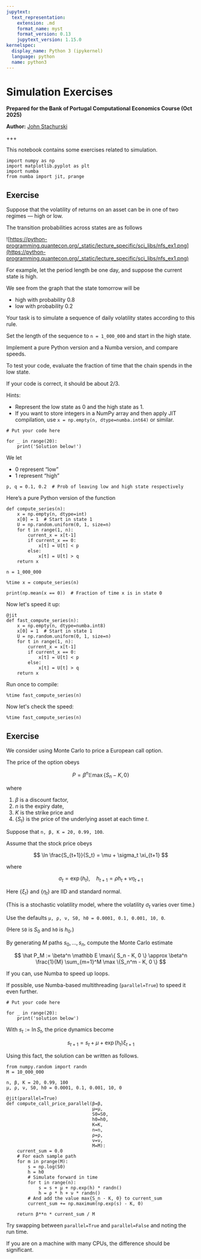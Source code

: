 ```yaml
---
jupytext:
  text_representation:
    extension: .md
    format_name: myst
    format_version: 0.13
    jupytext_version: 1.15.0
kernelspec:
  display_name: Python 3 (ipykernel)
  language: python
  name: python3
---
```


# Simulation Exercises

**Prepared for the Bank of Portugal Computational Economics Course (Oct 2025)**

**Author:** [John Stachurski](https://johnstachurski.net)

+++

This notebook contains some exercises related to simulation.  

```{code-cell} ipython3
import numpy as np
import matplotlib.pyplot as plt
import numba
from numba import jit, prange
```



## Exercise

Suppose that the volatility of returns on an asset can be in one of two regimes — high or low.

The transition probabilities across states are as follows

![https://python-programming.quantecon.org/_static/lecture_specific/sci_libs/nfs_ex1.png](https://python-programming.quantecon.org/_static/lecture_specific/sci_libs/nfs_ex1.png)

  
For example, let the period length be one day, and suppose the current state is high.

We see from the graph that the state tomorrow will be

- high with probability 0.8  
- low with probability 0.2  


Your task is to simulate a sequence of daily volatility states according to this rule.

Set the length of the sequence to `n = 1_000_000` and start in the high state.

Implement a pure Python version and a Numba version, and compare speeds.

To test your code, evaluate the fraction of time that the chain spends in the low state.

If your code is correct, it should be about 2/3.

Hints:

- Represent the low state as 0 and the high state as 1.  
- If you want to store integers in a NumPy array and then apply JIT compilation, use `x = np.empty(n, dtype=numba.int64)` or similar.  




```{code-cell} ipython3
# Put your code here
```

```{code-cell} ipython3
for _ in range(20):
    print('Solution below!')
```


We let

- 0 represent “low”  
- 1 represent “high”  

```{code-cell} ipython3
p, q = 0.1, 0.2  # Prob of leaving low and high state respectively
```

Here’s a pure Python version of the function

```{code-cell} ipython3
def compute_series(n):
    x = np.empty(n, dtype=int)
    x[0] = 1  # Start in state 1
    U = np.random.uniform(0, 1, size=n)
    for t in range(1, n):
        current_x = x[t-1]
        if current_x == 0:
            x[t] = U[t] < p
        else:
            x[t] = U[t] > q
    return x
```

```{code-cell} ipython3
n = 1_000_000
```

```{code-cell} ipython3
%time x = compute_series(n)
```

```{code-cell} ipython3
print(np.mean(x == 0))  # Fraction of time x is in state 0
```

Now let's speed it up:


```{code-cell} ipython3
@jit
def fast_compute_series(n):
    x = np.empty(n, dtype=numba.int8)
    x[0] = 1  # Start in state 1
    U = np.random.uniform(0, 1, size=n)
    for t in range(1, n):
        current_x = x[t-1]
        if current_x == 0:
            x[t] = U[t] < p
        else:
            x[t] = U[t] > q
    return x
```


Run once to compile:

```{code-cell} ipython3
%time fast_compute_series(n)
```

Now let's check the speed:

```{code-cell} ipython3
%time fast_compute_series(n)
```


## Exercise


We consider using Monte Carlo to price a European call option.

The price of the option obeys 

$$
P = \beta^n \mathbb E \max\{ S_n - K, 0 \}
$$

where

1. $\beta$ is a discount factor,
2. $n$ is the expiry date,
2. $K$ is the strike price and
3. $\{S_t\}$ is the price of the underlying asset at each time $t$.

Suppose that `n, β, K = 20, 0.99, 100`.

Assume that the stock price obeys 

$$ 
\ln \frac{S_{t+1}}{S_t} = \mu + \sigma_t \xi_{t+1}
$$

where 

$$ 
    \sigma_t = \exp(h_t), 
    \quad
        h_{t+1} = \rho h_t + \nu \eta_{t+1}
$$

Here $\{\xi_t\}$ and $\{\eta_t\}$ are IID and standard normal.

(This is a stochastic volatility model, where the volatility $\sigma_t$ varies over time.)

Use the defaults `μ, ρ, ν, S0, h0 = 0.0001, 0.1, 0.001, 10, 0`.

(Here `S0` is $S_0$ and `h0` is $h_0$.)

By generating $M$ paths $s_0, \ldots, s_n$, compute the Monte Carlo estimate 

$$
    \hat P_M 
    := \beta^n \mathbb E \max\{ S_n - K, 0 \} 
    \approx
    \beta^n \frac{1}{M} \sum_{m=1}^M \max \{S_n^m - K, 0 \}
$$
    

If you can, use Numba to speed up loops.

If possible, use Numba-based multithreading (`parallel=True`) to speed it even
further.


```{code-cell} ipython3
# Put your code here
```


```{code-cell} ipython3
for _ in range(20):
    print('solution below')
```



With $s_t := \ln S_t$, the price dynamics become

$$
s_{t+1} = s_t + \mu + \exp(h_t) \xi_{t+1}
$$

Using this fact, the solution can be written as follows.


```{code-cell} ipython3
from numpy.random import randn
M = 10_000_000

n, β, K = 20, 0.99, 100
μ, ρ, ν, S0, h0 = 0.0001, 0.1, 0.001, 10, 0

@jit(parallel=True)
def compute_call_price_parallel(β=β,
                                μ=μ,
                                S0=S0,
                                h0=h0,
                                K=K,
                                n=n,
                                ρ=ρ,
                                ν=ν,
                                M=M):
    current_sum = 0.0
    # For each sample path
    for m in prange(M):
        s = np.log(S0)
        h = h0
        # Simulate forward in time
        for t in range(n):
            s = s + μ + np.exp(h) * randn()
            h = ρ * h + ν * randn()
        # And add the value max{S_n - K, 0} to current_sum
        current_sum += np.maximum(np.exp(s) - K, 0)
        
    return β**n * current_sum / M
```

Try swapping between `parallel=True` and `parallel=False` and noting the run time.

If you are on a machine with many CPUs, the difference should be significant.





